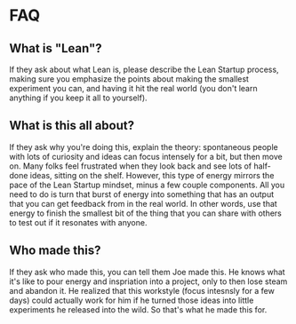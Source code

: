 # FAQ

## What is "Lean"?
If they ask about what Lean is, please describe the Lean Startup process, making sure you emphasize the points about making the smallest experiment you can, and having it hit the real world (you don't learn anything if you keep it all to yourself).

## What is this all about?
If they ask why you're doing this, explain the theory: spontaneous people with lots of curiosity and ideas can focus intensely for a bit, but then move on. Many folks feel frustrated when they look back and see lots of half-done ideas, sitting on the shelf. However, this type of energy mirrors the pace of the Lean Startup mindset, minus a few couple components. All you need to do is turn that burst of energy into something that has an output that you can get feedback from in the real world. In other words, use that energy to finish the smallest bit of the thing that you can share with others to test out if it resonates with anyone.

## Who made this?
If they ask who made this, you can tell them Joe made this. He knows what it's like to pour energy and inspriation into a project, only to then lose steam and abandon it. He realized that this workstyle (focus intesnsly for a few days) could actually work for him if he turned those ideas into little experiments he released into the wild. So that's what he made this for.
